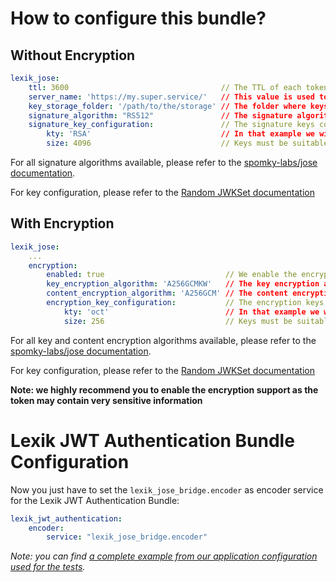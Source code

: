 How to configure this bundle?
=============================

## Without Encryption

```yml
lexik_jose:
    ttl: 3600                                  // The TTL of each token issued by the bundle
    server_name: 'https://my.super.service/'   // This value is used to verify the issuer/audience of the tokens
    key_storage_folder: '/path/to/the/storage' // The folder where keys are stored. Must be writable
    signature_algorithm: "RS512"               // The signature algorithm (default is RS512).
    signature_key_configuration:               // The signature keys configuration.
        kty: 'RSA'                             // In that example we will have 4096 bits RSA keys.
        size: 4096                             // Keys must be suitable for the signature algorithm.
```

For all signature algorithms available, please refer to the [spomky-labs/jose documentation](https://github.com/Spomky-Labs/jose#supported-signature-algorithms).

For key configuration, please refer to the [Random JWKSet documentation](https://github.com/Spomky-Labs/jose/blob/master/doc/object/jwkset.md#create-a-key-set-with-random-keys)

## With Encryption

```yml
lexik_jose:
    ...
    encryption:
        enabled: true                           // We enable the encryption (highly recommended
        key_encryption_algorithm: 'A256GCMKW'   // The key encryption algorithm
        content_encryption_algorithm: 'A256GCM' // The content encryption algorithm
        encryption_key_configuration:           // The encryption keys configuration
            kty: 'oct'                          // In that example we will have 256 bits octect strings.
            size: 256                           // Keys must be suitable for the key encryption algorithm.
```

For all key and content encryption algorithms available, please refer to the [spomky-labs/jose documentation](https://github.com/Spomky-Labs/jose#supported-key-encryption-algorithms).

For key configuration, please refer to the [Random JWKSet documentation](https://github.com/Spomky-Labs/jose/blob/master/doc/object/jwkset.md#create-a-key-set-with-random-keys)

**Note: we highly recommend you to enable the encryption support as the token may contain very sensitive information**

# Lexik JWT Authentication Bundle Configuration

Now you just have to set the `lexik_jose_bridge.encoder` as encoder service for the Lexik JWT Authentication Bundle:

```yml
lexik_jwt_authentication:
    encoder:
        service: "lexik_jose_bridge.encoder"
```

*Note: you can find [a complete example from our application configuration used for the tests](https://github.com/Spomky-Labs/lexik-jose-bridge/blob/master/Tests/app/config/config.yml#L31-L49).*
